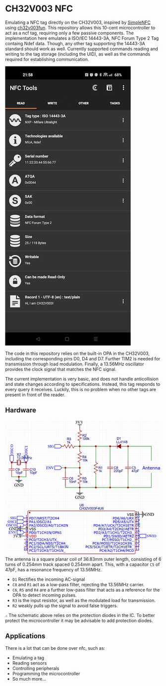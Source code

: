# CH32V003 NFC
Emulating a NFC tag directly on the CH32V003, inspired by [SimpleNFC](https://www.nonan.net/nkruse/simplenfc) using 
[ch32v003fun](https://github.com/cnlohr/ch32v003fun). This repository allows this 10-cent microcontroller to act as a ncf tag, requiring only a few passive components. The implementation here emulates a ISO/IEC 14443-3A, NFC Forum Type 2 Tag containg Ndef data. Though, any other tag supporting the 14443-3A standard should work as well. Currently supported commands reading and writing to the tag storage (including the UID), as well as the commands required for establishing communication.

![Image](img/screenshot.jpg)

The code in this repository relies on the built-in OPA in the CH32V003, including the corresponding pins D0, D4 and D7. Further TIM2 is needed for transmission through load modulation. Finally, a 13.56MHz oscillator provides the clock signal that matches the NFC signal. 

The current implementation is very basic, and does not handle anticollision and state changes according to specifications. Instead, this tag responds to every query it receives. Luckily, this is no problem when no other tags are present in front of the reader.

## Hardware
![Image](img/schematic.png)
The antenna is a square planar coil of 36.83mm outer length, consisting of 6 turns of 0.254mm track spaced 0.254mm apart. This, with a capacitor `C5` of 47pF, has a resonance frequency of 13.56MHz. 

- `D1` Rectifies the incoming AC-signal
- `C8` and `R1` act as a low-pass filter, rejecting the 13.56MHz carrier.
- `C6`, `R5` and `R4` are a further low-pass filter that acts as a reference for the OPA to detect incoming pulses.
- `R3` is the input resistor, as well as the modulated load for transmission.
- `R2` weakly pulls up the signal to avoid false triggers.

`⚠️` The schematic above relies on the protection diodes in the IC. To better protect the microcontroller it may be advisable to add protection diodes.

## Applications
There is a lot that can be done over nfc, such as:
- Emulating a tag
- Reading sensors
- Controlling peripherals
- Programming the microcontroller
- So much more...
